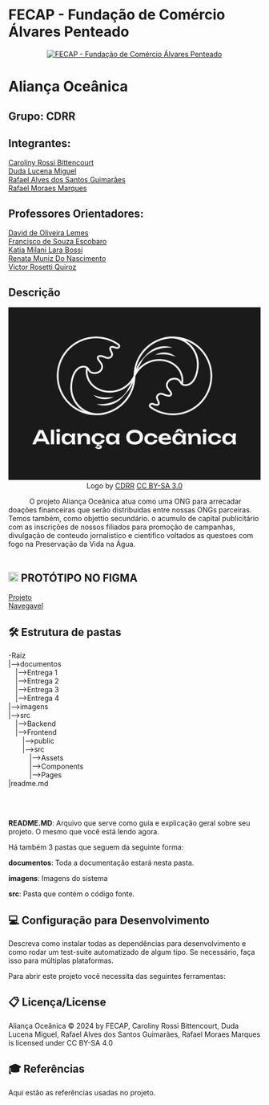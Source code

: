 # FECAP - Fundação de Comércio Álvares Penteado

<p align="center">
<a href= "https://www.fecap.br/"><img src="https://encrypted-tbn0.gstatic.com/images?q=tbn:ANd9GcRhZPrRa89Kma0ZZogxm0pi-tCn_TLKeHGVxywp-LXAFGR3B1DPouAJYHgKZGV0XTEf4AE&usqp=CAU" alt="FECAP - Fundação de Comércio Álvares Penteado" border="0"></a>
</p>

# Aliança Oceânica

## Grupo: CDRR

## Integrantes: 
<a href="">Caroliny Rossi Bittencourt</a><br>
<a href="">Duda Lucena Miguel</a><br>
<a href="">Rafael Alves dos Santos Guimarães</a><br>
<a href="">Rafael Moraes Marques</a><br>

## Professores Orientadores: 
<a href="">David de Oliveira Lemes</a><br>
<a href="">Francisco de Souza Escobaro</a><br>
<a href="">Katia Milani Lara Bossi</a><br>
<a href="">Renata Muniz Do Nascimento</a><br>
<a href="">Victor Rosetti Quiroz</a><br>



## Descrição

<p align="center">
<img src="https://github.com/2024-2-MCC2/Projeto1/blob/main/imagens/Banner.png?raw=true" border="0">
  Logo by <a href="">CDRR</a> <a rel="license" href="https://creativecommons.org/licenses/by-sa/3.0/">CC BY-SA 3.0</a> 

&emsp;&emsp;&emsp;O projeto Aliança Oceânica atua como uma ONG para arrecadar doações financeiras que serão distribuidas entre nossas ONGs parceiras. Temos também, como objettio secundário. o acumulo de capital publicitário com as inscrições de nossos filiados para promoção de campanhas, divulgação de conteudo jornalistico e cientifico voltados as questoes com fogo na Preservação da Vida na Água.
<br><br>

## <img src="https://img.icons8.com/?size=100&id=zfHRZ6i1Wg0U&format=png&color=000000" width="20" height="20"/> PROTÓTIPO NO FIGMA 


 <a href = "https://www.figma.com/design/IsuMlfoVd8VCWlWo8kVclq/Alian%C3%A7a-Oce%C3%A2nica---Prot%C3%B3tipo?node-id=52-917&t=jZHCTz42k0mQOkIo-1">Projeto</a>
 <br>
 <a href = "https://www.figma.com/proto/IsuMlfoVd8VCWlWo8kVclq/Alian%C3%A7a-Oce%C3%A2nica---Prot%C3%B3tipo?node-id=52-918&node-type=frame&t=HdW5qPesPOIsPtyW-1&scaling=min-zoom&content-scaling=fixed&page-id=52%3A917">Navegavel</a>
## 🛠 Estrutura de pastas

-Raiz<br>
|-->documentos<br>
&emsp;|-->Entrega 1<br>
&emsp;|-->Entrega 2<br>
&emsp;|-->Entrega 3<br>
&emsp;|-->Entrega 4<br>
|-->imagens<br>
|-->src<br>
&emsp;|-->Backend<br>
&emsp;|-->Frontend<br>
&emsp;&emsp;|-->public<br>
&emsp;&emsp;|-->src<br>
&emsp;&emsp;&emsp;|-->Assets<br>
&emsp;&emsp;&emsp;|-->Components<br>
&emsp;&emsp;&emsp;|-->Pages<br>
|readme.md<br>

<br><br>

<b>README.MD</b>: Arquivo que serve como guia e explicação geral sobre seu projeto. O mesmo que você está lendo agora.

Há também 3 pastas que seguem da seguinte forma:

<b>documentos</b>: Toda a documentação estará nesta pasta.

<b>imagens</b>: Imagens do sistema

<b>src</b>: Pasta que contém o código fonte.


## 💻 Configuração para Desenvolvimento

Descreva como instalar todas as dependências para desenvolvimento e como rodar um test-suite automatizado de algum tipo. Se necessário, faça isso para múltiplas plataformas.

Para abrir este projeto você necessita das seguintes ferramentas:



## 📋 Licença/License
Aliança Oceânica © 2024 by FECAP, Caroliny Rossi Bittencourt, Duda Lucena Miguel, Rafael Alves dos Santos Guimarães, Rafael Moraes Marques is licensed under CC BY-SA 4.0 

## 🎓 Referências

Aqui estão as referências usadas no projeto.

